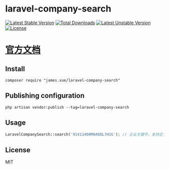 # laravel-company-search

[![Latest Stable Version](https://poser.pugx.org/james.xue/laravel-company-search/v/stable.svg)](https://packagist.org/packages/james.xue/laravel-company-search) 
[![Total Downloads](https://poser.pugx.org/james.xue/laravel-company-search/downloads.svg)](https://packagist.org/packages/james.xue/laravel-company-search) 
[![Latest Unstable Version](https://poser.pugx.org/james.xue/laravel-company-search/v/unstable.svg)](https://packagist.org/packages/james.xue/laravel-company-search) 
[![License](https://poser.pugx.org/james.xue/laravel-company-search/license.svg)](https://packagist.org/packages/james.xue/laravel-company-search)

# [官方文档](https://market.aliyun.com/products/57000002/cmapi017922.html?spm=5176.2020520132.101.14.50467218ejEKGC#sku=yuncode1192200006)
## Install

```shell
composer require "james.xue/laravel-company-search"
```

## Publishing configuration
```angular2html
php artisan vendor:publish --tag=laravel-company-search
```

## Usage
``` php
LaravelCompanySearch::search('91411400MA46DL7H1G'); // 企业关键字，支持企业全名、工商注册号、组织机构代码、统一信用代码
```



## License

MIT
